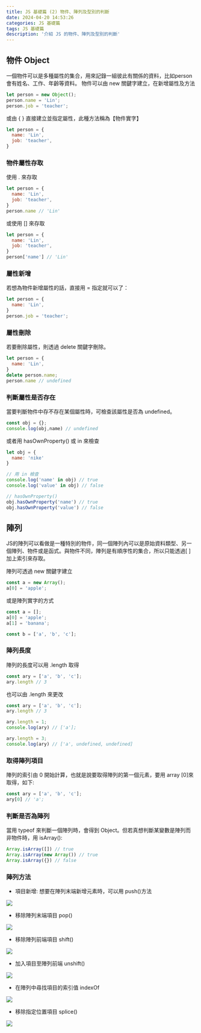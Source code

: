 ```yaml
---
title: JS 基礎篇 (2) 物件、陣列及型別的判斷
date: 2024-04-20 14:53:26
categories: JS 基礎篇
tags: JS 基礎篇
description: '介紹 JS 的物件、陣列及型別的判斷'
---
```


## 物件 Object

一個物件可以是多種屬性的集合，用來記錄一組彼此有關係的資料，比如person會有姓名、工作、年齡等資料。
物件可以由 new 關鍵字建立，在新增屬性及方法

``` js
let person = new Object();
person.name = 'Lin';
person.job = 'teacher';
```

或由 { } 直接建立並指定屬性，此種方法稱為【物件實字】

``` js
let person = {
  name: 'Lin',
  job: 'teacher',
}
```

### 物件屬性存取

使用 . 來存取

```js
let person = {
  name: 'Lin',
  job: 'teacher',
}
person.name // 'Lin'
```

或使用 [] 來存取

```js
let person = {
  name: 'Lin',
  job: 'teacher',
}
person['name'] // 'Lin'
```

### 屬性新增

若想為物件新增屬性的話，直接用 = 指定就可以了：

```js
let person = {
  name: 'Lin',
}
person.job = 'teacher';
```

### 屬性刪除

若要刪除屬性，則透過 delete 關鍵字刪除。

```js
let person = {
  name: 'Lin',
}
delete person.name;
person.name // undefined
```

### 判斷屬性是否存在

當要判斷物件中存不存在某個屬性時，可檢查該屬性是否為 undefined。

``` js
const obj = {};
console.log(obj,name) // undefined
```

或者用 hasOwnProperty() 或 in 來檢查

``` js
let obj = {
  name: 'nike'
}

// 用 in 檢查
console.log('name' in obj) // true
console.log('value' in obj) // false

// hasOwnProperty()
obj.hasOwnProperty('name') // true
obj.hasOwnProperty('value') // false
```

## 陣列

JS的陣列可以看做是一種特別的物件，同一個陣列內可以是原始資料類型、另一個陣列、物件或是函式。與物件不同，陣列是有順序性的集合，所以只能透過[ ]加上索引來存取。

陣列可透過 new 關鍵字建立

``` js
const a = new Array();
a[0] = 'apple';
```

或是陣列實字的方式

``` js
const a = [];
a[0] = 'apple';
a[1] = 'banana';

const b = ['a', 'b', 'c'];
```

### 陣列長度

陣列的長度可以用 .length 取得

``` js
const ary = ['a', 'b', 'c'];
ary.length // 3
```

也可以由 .length 來更改

``` js
const ary = ['a', 'b', 'c'];
ary.length // 3

ary.length = 1;
console.log(ary) // ['a'];

ary.length = 3;
console.log(ary) // ['a', undefined, undefined]
```

### 取得陣列項目

陣列的索引由 0 開始計算，也就是說要取得陣列的第一個元素，要用 array [0]來取得，如下:

``` js
const ary = ['a', 'b', 'c'];
ary[0] // 'a';
```

### 判斷是否為陣列

當用 typeof 來判斷一個陣列時，會得到 Object。但若真想判斷某變數是陣列而非物件時，用 isArray():

``` js
Array.isArray([]) // true
Array.isArray(new Array()) // true
Array.isArray({}) // false
```

### 陣列方法

- 項目新增: 想要在陣列末端新增元素時，可以用 push()方法

![](https://miro.medium.com/v2/resize:fit:640/format:webp/1*JS3hzXSy8Pv_NWP6B2A3ew.png)

- 移除陣列末端項目 pop()

![](https://miro.medium.com/v2/resize:fit:720/format:webp/1*6oaf0gfytvS1ulr8Orh3Gw.png)

- 移除陣列前端項目 shift()

![](https://miro.medium.com/v2/resize:fit:750/format:webp/1*_6WT-fF4krbwpznDpppeyQ.png)

- 加入項目至陣列前端 unshift()

![](https://miro.medium.com/v2/resize:fit:828/format:webp/1*Z1MJlry1VWCyA6bKw5J6kg.png)

- 在陣列中尋找項目的索引值 indexOf

![](https://miro.medium.com/v2/resize:fit:640/format:webp/1*14aphYWL3L9gmu7I_8bmCQ.png)

- 移除指定位置項目 splice()

![](https://miro.medium.com/v2/resize:fit:828/format:webp/1*ifeD-029_JeQcCpCLJE7Dw.png)




